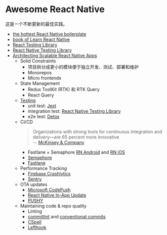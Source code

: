 # Awesome React Native

这是一个不断更新的最佳实践。

- [the hottest React Native boilerplate](https://github.com/infinitered/ignite)
- [book of Learn React Native](https://www.bigbinary.com/books/learn-react-native)
- [React Testing Library](https://github.com/testing-library/react-testing-library)
- [React Native Testing Library](https://github.com/callstack/react-native-testing-library)
- [Architecting Scalable React Native Apps](https://semaphoreci.com/blog/react-native-architecture)
   - Solid Constraints
      - 项目拆分成更小的模块便于独立开发、测试、部署和维护
      - Monorepos
      - Micro frontends
   - State Management
      - Redux ToolKit (RTK) 和 RTK Query
      - React Query
   - [Testing](https://semaphoreci.com/blog/testing-react-native-apps)
      - unit test: [Jest](https://jestjs.io/)
      - integration test: [React Native Testing Library](https://github.com/callstack/react-native-testing-library)
      - e2e test: [Detox](https://github.com/wix/Detox)
   - CI/CD
      >Organizations with strong tools for continuous integration and delivery—are 65 percent more innovative  
      >-- [McKinsey & Company](https://www.mckinsey.com/industries/technology-media-and-telecommunications/our-insights/developer-velocity-how-software-excellence-fuels-business-performance)
      - Fastlane + Semaphore [RN Android](https://semaphoreci.com/blog/react-native-android) and [RN iOS](https://semaphoreci.com/blog/apps-built-with-react-native-ios)
      - [Semaphore](https://semaphoreci.com/)
      - [Fastlane](https://fastlane.tools/)
    - Performance Tracking
       - [Firebase Crashlytics](https://firebase.google.com/products/crashlytics)
       - [Sentry](https://sentry.io/)
    - OTA updates
       - [Microsoft CodePush](https://github.com/microsoft/react-native-code-push)
       - [React Native In-App Update](sp-react-native-in-app-updates)
       - [PUSHY](https://pushy.reactnative.cn/)
    - Maintaining code & repo quality
       - Linting
       - [commitlint](https://github.com/conventional-changelog/commitlint/tree/master/@commitlint/config-conventional) and [conventional commits](https://www.conventionalcommits.org/en/v1.0.0/#summary)
       - [CSpell](https://github.com/streetsidesoftware/cspell)
       - [Lefthook](https://evilmartians.com/chronicles/lefthook-knock-your-teams-code-back-into-shape)
